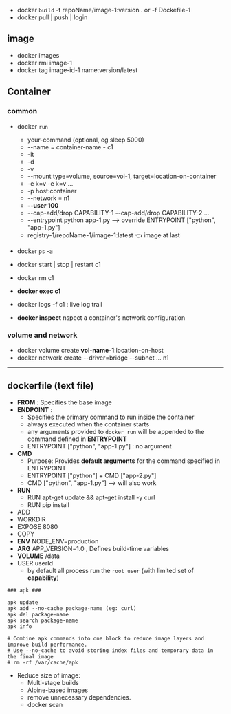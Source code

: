 - docker `build` -t repoName/image-1:version . or -f Dockefile-1
- docker pull | push | login

## image
- docker images  
- docker rmi image-1
- docker tag image-id-1 name:version/latest

## Container
### common
- docker `run` 
  - your-command  (optional, eg sleep 5000) 
  - --name = container-name - c1
  - -it 
  - -d 
  - -v 
  - --mount type=volume, source=vol-1, target=location-on-container
  - -e k=v -e k=v ... 
  - -p host:container 
  - --network = n1 
  - **--user 100** 
  - --cap-add/drop CAPABILITY-1  --cap-add/drop CAPABILITY-2 ...
  - --entrypoint python app-1.py --> override ENTRYPOINT ["python", "app-1.py"]
  - registry-1/repoName-1/image-1:latest   :point_left: image at last
  
- docker `ps` -a
- docker start | stop | restart c1
- docker rm c1
- **docker exec c1 <command>**
- docker logs -f c1 : live log trail
- **docker inspect** nspect a container's network configuration

### volume and network
- docker volume create **vol-name-1**:location-on-host
- docker network create  --driver=bridge --subnet ... n1

---
## dockerfile (text file)
- **FROM** : Specifies the base image
- **ENDPOINT** : 
  - Specifies the primary command to run inside the container
  - always executed when the container starts
  - any arguments provided to `docker run` will be appended to the command defined in **ENTRYPOINT**
  - ENTRYPOINT ["python", "app-1.py"] : no argument
- **CMD** 
  - Purpose: Provides **default arguments** for the command specified in ENTRYPOINT
  - ENTRYPOINT ["python"] + CMD ["app-2.py"]
  - CMD ["python", "app-1.py"] --> will also work
- **RUN**
  - RUN apt-get update && apt-get install -y curl
  - RUN pip install
- ADD
- WORKDIR
- EXPOSE 8080
- COPY
- **ENV** NODE_ENV=production
- **ARG** APP_VERSION=1.0 , Defines build-time variables
- **VOLUME** /data
- USER userId  
  - by default all process run the `root user` (with limited set of **capability**)

```
### apk ###

apk update
apk add --no-cache package-name (eg: curl)
apk del package-name
apk search package-name
apk info

# Combine apk commands into one block to reduce image layers and improve build performance.
# Use --no-cache to avoid storing index files and temporary data in the final image
# rm -rf /var/cache/apk
```
- Reduce size of image:
  - Multi-stage builds
  - Alpine-based images 
  - remove unnecessary dependencies.
  - docker scan
